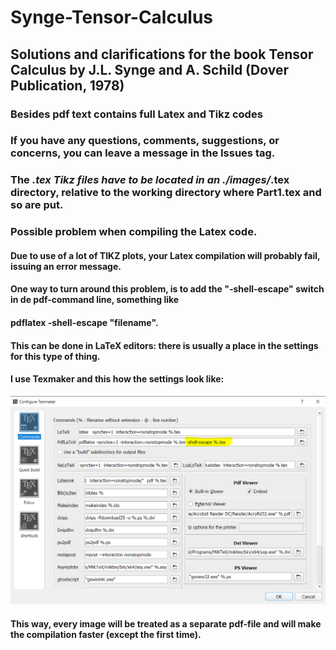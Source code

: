 # Synge-Tensor-Calculus
## Solutions and clarifications for the book Tensor Calculus by J.L. Synge and A. Schild (Dover Publication, 1978)
### Besides pdf text contains full Latex and Tikz codes
### If you have any questions, comments, suggestions, or concerns, you can leave a message in the Issues tag.
### The *.tex Tikz files have to be located in an ./images/*.tex directory, relative to the working directory where Part1.tex and so are put. 
### Possible problem when compiling the Latex code. 
#### Due to use of a lot of TIKZ plots, your Latex compilation  will probably fail, issuing an error message. 
#### One way to turn around this problem, is to add the "-shell-escape" switch in de pdf-command line, something like
#### pdflatex -shell-escape "filename".
#### This  can be done in LaTeX editors: there is usually a place in the settings for this type of thing.
#### I use Texmaker and this how the settings look like:
<img src="https://github.com/Niohori/Synge-Tensor-Calculus/blob/main/images/texmaker.PNG" width="800" />

#### This way, every image will be treated as a separate pdf-file and will make the compilation faster (except the first time).



